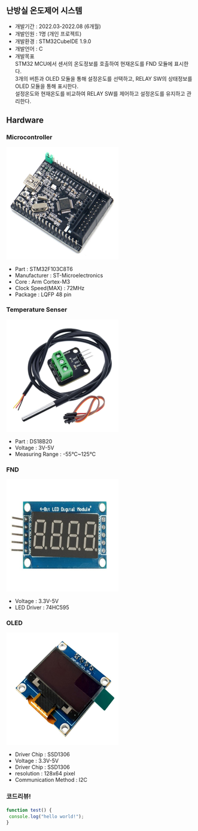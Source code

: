 ## 난방실 온도제어 시스템
* 개발기간 : 2022.03-2022.08 (6개월)
* 개발인원 : 1명 (개인 프로젝트)
* 개발환경 : STM32CubeIDE 1.9.0
* 개발언어 : C
* 개발목표  
STM32 MCU에서 센서의 온도정보를 호출하여 현재온도를 FND 모듈에 표시한다.  
3개의 버튼과 OLED 모듈을 통해 설정온도를 선택하고, RELAY SW의 상태정보를 OLED 모듈을 통해 표시한다.  
설정온도와 현재온도를 비교하여 RELAY SW를 제어하고 설정온도를 유지하고 관리한다.  
  
## Hardware
### Microcontroller
<a href="#"><img src="https://github.com/hmh2683/heatingroom.project/blob/main/images/stm32f103c8t6.png" width="300px" height="300px"></a> 
* Part : STM32F103C8T6
* Manufacturer : ST-Microelectronics
* Core : Arm Cortex-M3
* Clock Speed(MAX) : 72MHz
* Package : LQFP 48 pin

### Temperature Senser
<a href="#"><img src="https://github.com/hmh2683/heatingroom.project/blob/main/images/ds18b20.png" width="300px" height="300px"></a> 
* Part : DS18B20
* Voltage : 3V-5V
* Measuring Range : -55°C~125°C

### FND
<a href="#"><img src="https://github.com/hmh2683/heatingroom.project/blob/main/images/fnd.png" width="300px" height="300px"></a> 
* Voltage : 3.3V-5V
* LED Driver : 74HC595

### OLED
<a href="#"><img src="https://github.com/hmh2683/heatingroom.project/blob/main/images/ssd1306.png" width="300px" height="300px"></a> 
* Driver Chip : SSD1306
* Voltage : 3.3V-5V
* Driver Chip : SSD1306
* resolution : 128x64 pixel
* Communication Method : I2C

### 코드리뷰!

```javascript 
function test() { 
 console.log("hello world!"); 
} 
```

